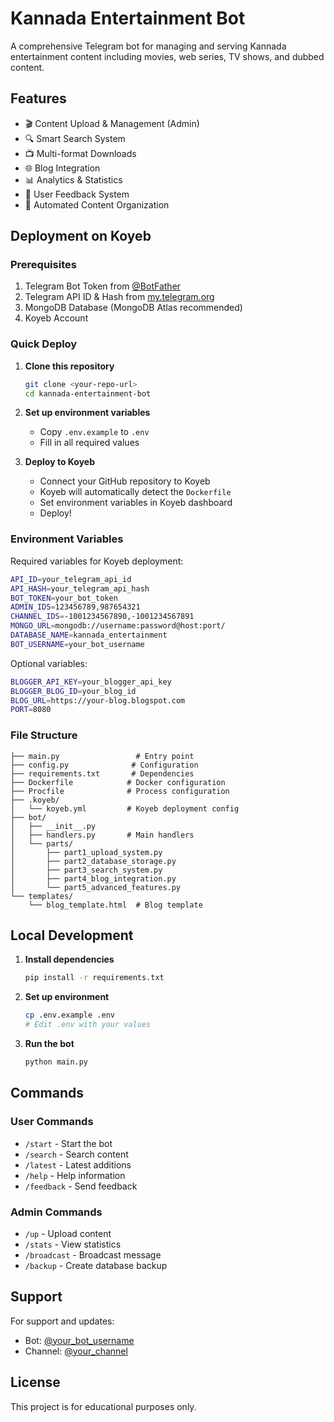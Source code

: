 # Kannada Entertainment Bot

A comprehensive Telegram bot for managing and serving Kannada entertainment content including movies, web series, TV shows, and dubbed content.

## Features

- 🎬 Content Upload & Management (Admin)
- 🔍 Smart Search System
- 📺 Multi-format Downloads
- 🌐 Blog Integration
- 📊 Analytics & Statistics
- 💬 User Feedback System
- 🤖 Automated Content Organization

## Deployment on Koyeb

### Prerequisites

1. Telegram Bot Token from [@BotFather](https://t.me/BotFather)
2. Telegram API ID & Hash from [my.telegram.org](https://my.telegram.org)
3. MongoDB Database (MongoDB Atlas recommended)
4. Koyeb Account

### Quick Deploy

1. **Clone this repository**
   ```bash
   git clone <your-repo-url>
   cd kannada-entertainment-bot
   ```

2. **Set up environment variables**
   - Copy `.env.example` to `.env`
   - Fill in all required values

3. **Deploy to Koyeb**
   - Connect your GitHub repository to Koyeb
   - Koyeb will automatically detect the `Dockerfile`
   - Set environment variables in Koyeb dashboard
   - Deploy!

### Environment Variables

Required variables for Koyeb deployment:

```bash
API_ID=your_telegram_api_id
API_HASH=your_telegram_api_hash
BOT_TOKEN=your_bot_token
ADMIN_IDS=123456789,987654321
CHANNEL_IDS=-1001234567890,-1001234567891
MONGO_URL=mongodb://username:password@host:port/
DATABASE_NAME=kannada_entertainment
BOT_USERNAME=your_bot_username
```

Optional variables:
```bash
BLOGGER_API_KEY=your_blogger_api_key
BLOGGER_BLOG_ID=your_blog_id
BLOG_URL=https://your-blog.blogspot.com
PORT=8080
```

### File Structure

```
├── main.py                 # Entry point
├── config.py              # Configuration
├── requirements.txt       # Dependencies
├── Dockerfile            # Docker configuration
├── Procfile              # Process configuration
├── .koyeb/
│   └── koyeb.yml         # Koyeb deployment config
├── bot/
│   ├── __init__.py
│   ├── handlers.py       # Main handlers
│   └── parts/
│       ├── part1_upload_system.py
│       ├── part2_database_storage.py
│       ├── part3_search_system.py
│       ├── part4_blog_integration.py
│       └── part5_advanced_features.py
└── templates/
    └── blog_template.html  # Blog template
```

## Local Development

1. **Install dependencies**
   ```bash
   pip install -r requirements.txt
   ```

2. **Set up environment**
   ```bash
   cp .env.example .env
   # Edit .env with your values
   ```

3. **Run the bot**
   ```bash
   python main.py
   ```

## Commands

### User Commands
- `/start` - Start the bot
- `/search` - Search content
- `/latest` - Latest additions
- `/help` - Help information
- `/feedback` - Send feedback

### Admin Commands
- `/up` - Upload content
- `/stats` - View statistics
- `/broadcast` - Broadcast message
- `/backup` - Create database backup

## Support

For support and updates:
- Bot: [@your_bot_username](https://t.me/your_bot_username)
- Channel: [@your_channel](https://t.me/your_channel)

## License

This project is for educational purposes only.
